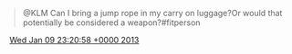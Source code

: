 > @KLM Can I bring a jump rope in my carry on luggage?Or would that potentially be considered a weapon?\#fitperson

<img src="../../media/tweet.ico" width="12" /> [Wed Jan 09 23:20:58 +0000 2013](https://twitter.com/DromerDenker/status/289149798060273664)